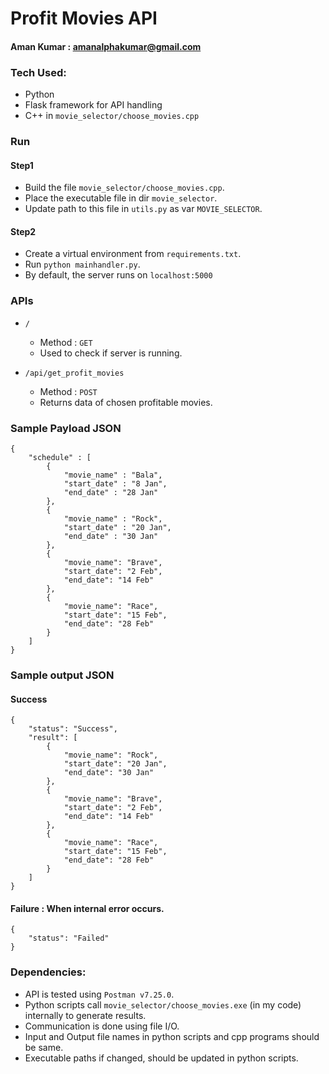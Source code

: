 # Profit Movies API
#### Aman Kumar : amanalphakumar@gmail.com


### Tech Used:
- Python
- Flask framework for API handling
- C++ in `movie_selector/choose_movies.cpp`


### Run

#### Step1

- Build the file `movie_selector/choose_movies.cpp`.
- Place the executable file in dir `movie_selector`.
- Update path to this file in `utils.py` as var `MOVIE_SELECTOR`.

#### Step2

- Create a virtual environment from `requirements.txt`.
- Run `python mainhandler.py`.
- By default, the server runs on `localhost:5000`


### APIs
- `/`
	- Method : `GET`
	- Used to check if server is running.

- `/api/get_profit_movies`
	- Method : `POST`
	- Returns data of chosen profitable movies.


### Sample Payload JSON
```
{
	"schedule" : [
		{
			"movie_name" : "Bala",
			"start_date" : "8 Jan",
			"end_date" : "28 Jan"
		},
		{
			"movie_name" : "Rock",
			"start_date" : "20 Jan",
			"end_date" : "30 Jan"
		},
		{
		    "movie_name": "Brave",
		    "start_date": "2 Feb",
		    "end_date": "14 Feb"
		},
		{
		    "movie_name": "Race",
		    "start_date": "15 Feb",
		    "end_date": "28 Feb"
		}
	]
}
```

### Sample output JSON

#### Success
```
{
    "status": "Success",
    "result": [
        {
            "movie_name": "Rock",
            "start_date": "20 Jan",
            "end_date": "30 Jan"
        },
        {
            "movie_name": "Brave",
            "start_date": "2 Feb",
            "end_date": "14 Feb"
        },
        {
            "movie_name": "Race",
            "start_date": "15 Feb",
            "end_date": "28 Feb"
        }
    ]
}
```


#### Failure : When internal error occurs.
```
{
    "status": "Failed"
}
```


### Dependencies:
- API is tested using `Postman v7.25.0`.
- Python scripts call `movie_selector/choose_movies.exe` (in my code) internally to generate results.
- Communication is done using file I/O.
- Input and Output file names in python scripts and cpp programs should be same.
- Executable paths if changed, should be updated in python scripts.


